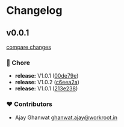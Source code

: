 # Changelog


## v0.0.1

[compare changes](https://github.com/WorkRootTech/nuxt-form/compare/v1.0.3...v0.0.1)

### 🏡 Chore

- **release:** V1.0.1 ([00de79e](https://github.com/WorkRootTech/nuxt-form/commit/00de79e))
- **release:** V1.0.2 ([c6eea2a](https://github.com/WorkRootTech/nuxt-form/commit/c6eea2a))
- **release:** V1.0.1 ([213e238](https://github.com/WorkRootTech/nuxt-form/commit/213e238))

### ❤️ Contributors

- Ajay Ghanwat <ghanwat.ajay@workroot.in>

